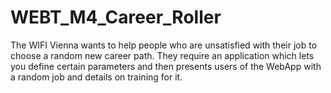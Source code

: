 # WEBT_M4_Career_Roller
The WIFI Vienna wants to help
people who are unsatisfied with their
job to choose a random new career
path. They require an application
which lets you define certain
parameters and then presents users
of the WebApp with a random job
and details on training for it.
